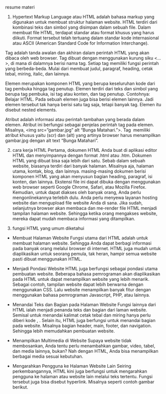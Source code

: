 resume materi

1. Hypertext Markup Language atau HTML adalah bahasa markup yang digunakan untuk membuat struktur halaman website. HTML terdiri dari kombinasi teks dan simbol yang disimpan dalam sebuah file. Dalam membuat file HTML, terdapat standar atau format khusus yang harus diikuti. Format tersebut telah tertuang dalam standar kode internasional atau ASCII (American Standard Code for Information Interchange). 

Tag adalah tanda awalan dan akhiran dalam perintah HTML yang akan dibaca oleh web browser. Tag dibuat dengan menggunakan kurung siku <…>, di mana di dalamnya berisi nama tag. Setiap tag memiliki fungsi perintah yang berbeda-beda. Mulai dari membuat judul, paragraf, heading, cetak tebal, miring, italic, dan lainnya.  

Elemen merupakan komponen HTML yang berupa keseluruhan kode dari tag pembuka hingga tag penutup. Elemen terdiri dari teks dan simbol yang berupa tag pembuka, isi tag atau konten, dan tag penutup. 
Contohnya: <bold>Belajar HTML</bold>. 
Pada sebuah elemen juga bisa berisi elemen lainnya. Jadi elemen tersebut tak hanya berisi satu tag saja, tetapi banyak tag. Elemen itu disebut nested elements. 

Atribut adalah informasi atau perintah tambahan yang berada dalam elemen. Atribut ini berfungsi sebagai penjelas perintah tag pada elemen. 
Misalnya, <img src=”gambar.jpg” alt “Bunga Matahari.”>. 
Tag <img> memiliki atribut khusus yaitu (scr) dan (alt) yang artinya browser harus menampilkan gambar.jpg dengan alt text “Bunga Matahari”. 

2. cara kerja HTML
Pertama, dokumen HTML Anda buat di aplikasi editor HTML dan menyimpannya dengan format .html atau .htm. 
Dokumen HTML yang dibuat bisa saja lebih dari satu. Sebab dalam sebuah website, biasanya terdiri dari banyak halaman. Misalnya aja, halaman utama, kontak, blog, dan lainnya. masing-masing dokumen berisi komponen HTML yang akan menyusun bagian heading, paragraf, isi konten, dan lainnya. Ekstensi file ini dapat dibuka dengan menggunakan web browser seperti Google Chrome, Safari, atau Mozilla Firefox. Kemudian, untuk dapat diakses oleh banyak orang, Anda perlu mengonlinekannya terlebih dulu. Anda perlu menyewa layanan hosting website dan mengupload file website Anda di sana. Jika sudah, selanjutnya browser akan membaca  dan me-render file HTML menjadi tampilan halaman website. Sehingga ketika orang mengakses website, mereka dapat mudah membaca informasi yang ditampilkan.

3. fungsi HTML yang umum diketahui

- Membuat Halaman Website 
Fungsi utama dari HTML adalah untuk membuat halaman website. Sehingga Anda dapat berbagi informasi pada banyak orang melalui browser di internet. HTML juga mudah untuk diaplikasikan untuk seorang pemula, tak heran, hampir semua website pasti dibuat menggunakan HTML. 

- Menjadi Pondasi Website 
HTML juga berfungsi sebagai pondasi utama pembuatan website. Beberapa bahasa pemrograman akan diaplikasikan pada HTML untuk dapat menampilkan website yang lebih menarik. Sebagai contoh, tampilan website dapat lebih berwarna dengan menggunakan CSS. Lalu website menampilkan banyak fitur dengan menggunakan bahasa pemrograman Javascript, PHP, atau lainnya. 

- Menandai Teks dan Bagian pada Halaman Website 
Fungsi lainnya dari HTML ialah menjadi penanda teks dan bagian dari laman website. Semisal untuk menandai kalimat cetak tebal dan miring hanya perlu diberi kode <bold>, <italic>. Selain itu, HTML juga berfungsi untuk menandai bagian pada website. Misalnya bagian header, main, footer, dan navigation. Sehingga lebih memudahkan pembuatan website. 

- Menampilkan Multimedia di Website 
Supaya website tidak membosankan, Anda tentu perlu menambahkan gambar, video, tabel, dan media lainnya, bukan? Nah dengan HTML, Anda bisa menampilkan berbagai media sesuai kebutuhan.  

- Mengarahkan Pengguna ke Halaman Website Lain
Seiring perkembangannya, HTML kini juga berfungsi untuk mengarahkan pengguna ke halaman atau website lain melalui teks tertentu. Fungsi tersebut juga bisa disebut hyperlink.  Misalnya seperti contoh gambar berikut. 

